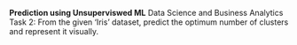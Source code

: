 **Prediction using Unsuperviswed ML**
Data Science and Business Analytics Task 2: From the given ‘Iris’ dataset, predict the optimum number of clusters and represent it visually.
